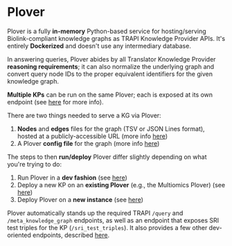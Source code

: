 # Plover

Plover is a fully **in-memory** Python-based service for hosting/serving Biolink-compliant knowledge graphs as TRAPI Knowledge Provider APIs. It's entirely **Dockerized** and doesn't use any intermediary database. 

In answering queries, Plover abides by all Translator Knowledge Provider **reasoning requirements**; it can also normalize the underlying graph and convert query node IDs to the proper equivalent identifiers for the given knowledge graph. 

**Multiple KPs** can be run on the same Plover; each is exposed at its own endpoint (see [here](https://github.com/RTXteam/PloverDB/blob/newkg2/README.md#multiple-kps) for more info).

There are two things needed to serve a KG via Plover:
1. **Nodes** and **edges** files for the graph (TSV or JSON Lines format), hosted at a publicly-accessible URL (more info [here](https://github.com/RTXteam/PloverDB/blob/newkg2/README.md#nodes-and-edges-files))
2. A Plover **config file** for the graph (more info [here](https://github.com/RTXteam/PloverDB/blob/newkg2/README.md#config-file))

The steps to then **run/deploy** Plover differ slightly depending on what you're trying to do:
1. Run Plover in a **dev fashion** (see [here](https://github.com/RTXteam/PloverDB/blob/newkg2/README.md#how-to-run-a-dev-plover))
2. Deploy a new KP on an **existing Plover** (e.g., the Multiomics Plover) (see [here](https://github.com/RTXteam/PloverDB/blob/newkg2/README.md#how-to-deploy-a-new-kp-to-an-existing-plover))
3. Deploy Plover on a **new instance** (see [here](https://github.com/RTXteam/PloverDB/blob/newkg2/README.md#how-to-deploy-plover-on-a-new-instance))

Plover automatically stands up the required TRAPI `/query` and `/meta_knowledge_graph` endpoints, as well as an endpoint that exposes SRI test triples for the KP (`/sri_test_triples`). It also provides a few other dev-oriented endpoints, described [here](https://github.com/RTXteam/PloverDB/blob/newkg2/README.md#provided-endpoints).
